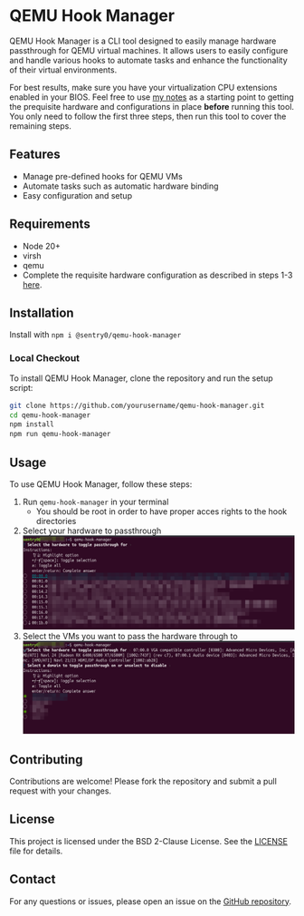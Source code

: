 # QEMU Hook Manager

QEMU Hook Manager is a CLI tool designed to easily manage hardware passthrough for QEMU virtual machines. It allows users to easily configure and handle various hooks to automate tasks and enhance the functionality of their virtual environments.

For best results, make sure you have your virtualization CPU extensions enabled in your BIOS.  Feel free to use [my notes](https://github.com/slackdaystudio/qemu-gpu-passthrough) as a starting point to getting the prequisite hardware and configurations in place **before** running this tool.  You only need to follow the first three steps, then run this tool to cover the remaining steps.

## Features

- Manage pre-defined hooks for QEMU VMs
- Automate tasks such as automatic hardware binding
- Easy configuration and setup

## Requirements

 - Node 20+
 - virsh
 - qemu
 - Complete the requisite hardware configuration as described in steps 1-3 [here]((https://github.com/slackdaystudio/qemu-gpu-passthrough)).

## Installation

Install with `npm i @sentry0/qemu-hook-manager`

### Local Checkout

To install QEMU Hook Manager, clone the repository and run the setup script:

```bash
git clone https://github.com/yourusername/qemu-hook-manager.git
cd qemu-hook-manager
npm install
npm run qemu-hook-manager
```

## Usage

To use QEMU Hook Manager, follow these steps:

1. Run `qemu-hook-manager` in your terminal
    - You should be root in order to have proper acces rights to the hook directories
2. Select your hardware to passthrough
![Pick Hardware](https://github.com/slackdaystudio/qemu-hook-manager/blob/69a292a160eff09469fd7d9bbe1ecb71b629d991/pick-hardware.png?raw=true)
3. Select the VMs you want to pass the hardware through to
![Pick VMs](https://github.com/slackdaystudio/qemu-hook-manager/blob/69a292a160eff09469fd7d9bbe1ecb71b629d991/pick-vms.png?raw=true)

## Contributing

Contributions are welcome! Please fork the repository and submit a pull request with your changes.

## License

This project is licensed under the BSD 2-Clause License. See the [LICENSE](LICENSE) file for details.

## Contact

For any questions or issues, please open an issue on the [GitHub repository](https://github.com/yourusername/qemu-hook-manager).
